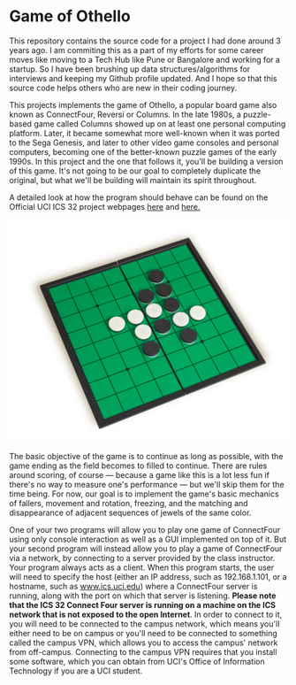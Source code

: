 # Game of Othello

This repository contains the source code for a project I had done around 3 years ago. I am commiting this as a part of my efforts for some career moves like moving to a Tech Hub like Pune or Bangalore and working for a startup. So I have been brushing up data structures/algorithms for interviews and keeping my Github profile updated. And I hope so that this source code helps others who are new in their coding journey.

This projects implements the game of Othello, a popular board game also known as ConnectFour, Reversi or Columns. In the late 1980s, a puzzle-based game called Columns showed up on at least one personal computing platform. Later, it became somewhat more well-known when it was ported to the Sega Genesis, and later to other video game consoles and personal computers, becoming one of the better-known puzzle games of the early 1990s. In this project and the one that follows it, you'll be building a version of this game. It's not going to be our goal to completely duplicate the original, but what we'll be building will maintain its spirit throughout.

A detailed look at how the program should behave can be found on the Official UCI ICS 32 project webpages [here](https://www.ics.uci.edu/~thornton/ics32/ProjectGuide/Project2/) and [here.](https://www.ics.uci.edu/~thornton/ics32/ProjectGuide/Project4/)

![alt text](./images/othello.jpeg)

The basic objective of the game is to continue as long as possible, with the game ending as the field becomes to filled to continue. There are rules around scoring, of course — because a game like this is a lot less fun if there's no way to measure one's performance — but we'll skip them for the time being. For now, our goal is to implement the game's basic mechanics of fallers, movement and rotation, freezing, and the matching and disappearance of adjacent sequences of jewels of the same color.

One of your two programs will allow you to play one game of ConnectFour using only console interaction as well as a GUI implemented on top of it. But your second program will instead allow you to play a game of ConnectFour via a network, by connecting to a server provided by the class instructor. Your program always acts as a client. When this program starts, the user will need to specify the host (either an IP address, such as 192.168.1.101, or a hostname, such as www.ics.uci.edu) where a ConnectFour server is running, along with the port on which that server is listening. **Please note that the ICS 32 Connect Four server is running on a machine on the ICS network that is not exposed to the open Internet**. In order to connect to it, you will need to be connected to the campus network, which means you'll either need to be on campus or you'll need to be connected to something called the campus VPN, which allows you to access the campus' network from off-campus. Connecting to the campus VPN requires that you install some software, which you can obtain from UCI's Office of Information Technology if you are a UCI student.


